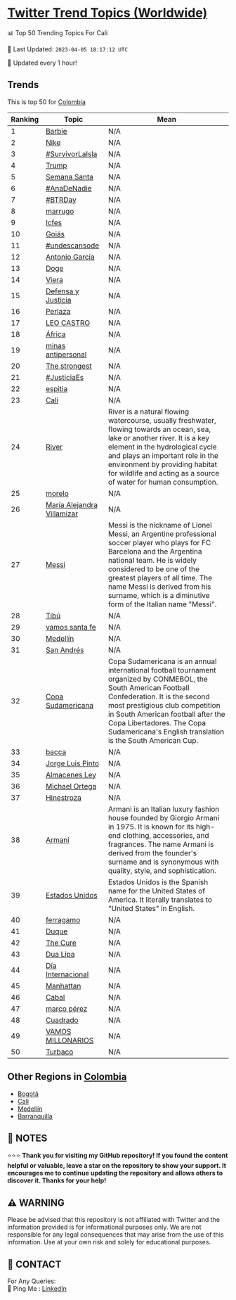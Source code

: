 [Twitter Trend Topics (Worldwide)](https://github.com/ErcinDedeoglu/Twitter-Trend-Topics)
==========


📊 Top 50 Trending Topics For Cali

📆 Last Updated: `2023-04-05 18:17:12 UTC`

🔧 Updated every 1 hour!


## Trends

This is top 50 for [Colombia](</Colombia>)

| Ranking | Topic | Mean |
| ------- | ------------ | ------------ |
| 1 | [Barbie](http://twitter.com/search?q=Barbie) | N/A |
| 2 | [Nike](http://twitter.com/search?q=Nike) | N/A |
| 3 | [#SurvivorLaIsla](http://twitter.com/search?q=%23SurvivorLaIsla) | N/A |
| 4 | [Trump](http://twitter.com/search?q=Trump) | N/A |
| 5 | [Semana Santa](http://twitter.com/search?q=Semana+Santa) | N/A |
| 6 | [#AnaDeNadie](http://twitter.com/search?q=%23AnaDeNadie) | N/A |
| 7 | [#BTRDay](http://twitter.com/search?q=%23BTRDay) | N/A |
| 8 | [marrugo](http://twitter.com/search?q=marrugo) | N/A |
| 9 | [Icfes](http://twitter.com/search?q=Icfes) | N/A |
| 10 | [Goiás](http://twitter.com/search?q=Goi%c3%a1s) | N/A |
| 11 | [#undescansode](http://twitter.com/search?q=%23undescansode) | N/A |
| 12 | [Antonio García](http://twitter.com/search?q=Antonio+Garc%c3%ada) | N/A |
| 13 | [Doge](http://twitter.com/search?q=Doge) | N/A |
| 14 | [Viera](http://twitter.com/search?q=Viera) | N/A |
| 15 | [Defensa y Justicia](http://twitter.com/search?q=Defensa+y+Justicia) | N/A |
| 16 | [Perlaza](http://twitter.com/search?q=Perlaza) | N/A |
| 17 | [LEO CASTRO](http://twitter.com/search?q=LEO+CASTRO) | N/A |
| 18 | [África](http://twitter.com/search?q=%c3%81frica) | N/A |
| 19 | [minas antipersonal](http://twitter.com/search?q=minas+antipersonal) | N/A |
| 20 | [The strongest](http://twitter.com/search?q=The+strongest) | N/A |
| 21 | [#JusticiaEs](http://twitter.com/search?q=%23JusticiaEs) | N/A |
| 22 | [espitia](http://twitter.com/search?q=espitia) | N/A |
| 23 | [Cali](http://twitter.com/search?q=Cali) | N/A |
| 24 | [River](http://twitter.com/search?q=River) | River is a natural flowing watercourse, usually freshwater, flowing towards an ocean, sea, lake or another river. It is a key element in the hydrological cycle and plays an important role in the environment by providing habitat for wildlife and acting as a source of water for human consumption. |
| 25 | [morelo](http://twitter.com/search?q=morelo) | N/A |
| 26 | [María Alejandra Villamizar](http://twitter.com/search?q=Mar%c3%ada+Alejandra+Villamizar) | N/A |
| 27 | [Messi](http://twitter.com/search?q=Messi) | Messi is the nickname of Lionel Messi, an Argentine professional soccer player who plays for FC Barcelona and the Argentina national team. He is widely considered to be one of the greatest players of all time. The name Messi is derived from his surname, which is a diminutive form of the Italian name "Messi". |
| 28 | [Tibú](http://twitter.com/search?q=Tib%c3%ba) | N/A |
| 29 | [vamos santa fe](http://twitter.com/search?q=vamos+santa+fe) | N/A |
| 30 | [Medellín](http://twitter.com/search?q=Medell%c3%adn) | N/A |
| 31 | [San Andrés](http://twitter.com/search?q=San+Andr%c3%a9s) | N/A |
| 32 | [Copa Sudamericana](http://twitter.com/search?q=Copa+Sudamericana) | Copa Sudamericana is an annual international football tournament organized by CONMEBOL, the South American Football Confederation. It is the second most prestigious club competition in South American football after the Copa Libertadores. The Copa Sudamericana's English translation is the South American Cup. |
| 33 | [bacca](http://twitter.com/search?q=bacca) | N/A |
| 34 | [Jorge Luis Pinto](http://twitter.com/search?q=Jorge+Luis+Pinto) | N/A |
| 35 | [Almacenes Ley](http://twitter.com/search?q=Almacenes+Ley) | N/A |
| 36 | [Michael Ortega](http://twitter.com/search?q=Michael+Ortega) | N/A |
| 37 | [Hinestroza](http://twitter.com/search?q=Hinestroza) | N/A |
| 38 | [Armani](http://twitter.com/search?q=Armani) | Armani is an Italian luxury fashion house founded by Giorgio Armani in 1975. It is known for its high-end clothing, accessories, and fragrances. The name Armani is derived from the founder's surname and is synonymous with quality, style, and sophistication. |
| 39 | [Estados Unidos](http://twitter.com/search?q=Estados+Unidos) | Estados Unidos is the Spanish name for the United States of America. It literally translates to "United States" in English. |
| 40 | [ferragamo](http://twitter.com/search?q=ferragamo) | N/A |
| 41 | [Duque](http://twitter.com/search?q=Duque) | N/A |
| 42 | [The Cure](http://twitter.com/search?q=The+Cure) | N/A |
| 43 | [Dua Lipa](http://twitter.com/search?q=Dua+Lipa) | N/A |
| 44 | [Día Internacional](http://twitter.com/search?q=D%c3%ada+Internacional) | N/A |
| 45 | [Manhattan](http://twitter.com/search?q=Manhattan) | N/A |
| 46 | [Cabal](http://twitter.com/search?q=Cabal) | N/A |
| 47 | [marco pérez](http://twitter.com/search?q=marco+p%c3%a9rez) | N/A |
| 48 | [Cuadrado](http://twitter.com/search?q=Cuadrado) | N/A |
| 49 | [VAMOS MILLONARIOS](http://twitter.com/search?q=VAMOS+MILLONARIOS) | N/A |
| 50 | [Turbaco](http://twitter.com/search?q=Turbaco) | N/A |



## Other Regions in [Colombia](</Colombia>)

* [Bogotá](</Colombia/Bogotá.md>)
* [Cali](</Colombia/Cali.md>)
* [Medellín](</Colombia/Medellín.md>)
* [Barranquilla](</Colombia/Barranquilla.md>)



## 📝 NOTES

⭐⭐⭐ **Thank you for visiting my GitHub repository! If you found the content helpful or valuable, leave a star on the repository to show your support. It encourages me to continue updating the repository and allows others to discover it. Thanks for your help!**


## ⚠️ WARNING

Please be advised that this repository is not affiliated with Twitter and the information provided is for informational purposes only. We are not responsible for any legal consequences that may arise from the use of this information. Use at your own risk and solely for educational purposes.


## 📨 CONTACT

 For Any Queries:  
            🏓 Ping Me : [LinkedIn](https://www.linkedin.com/in/ercindedeoglu/)
